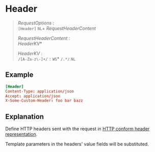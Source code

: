 # Header

> *RequestOptions* :  
> `[Header]` `NL`+ *RequestHeaderContent*
>
> *RequestHeaderContent* :  
> *HeaderKV**
>
> *HeaderKV* :  
> `/[A-Za-z\-]+/` `:` `WS`* `/.*/` `NL`

## Example

```toml
[Header]
Content-Type: application/json
Accept: application/json
X-Some-Custom-Header: foo bar bazz
```

## Explanation

Define HTTP headers sent with the request in [HTTP conform header representation](https://developer.mozilla.org/en-US/docs/Web/HTTP/Messages#headers).

Template parameters in the headers' value fields will be substituted.
